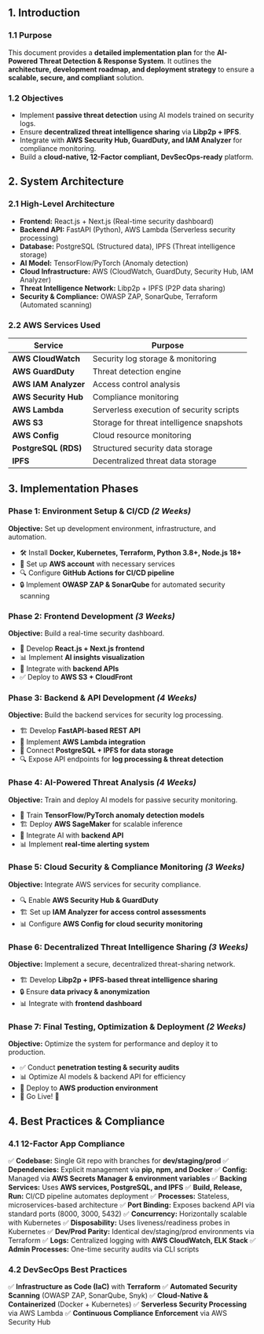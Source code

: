 ## **1. Introduction**
### **1.1 Purpose**
This document provides a **detailed implementation plan** for the **AI-Powered Threat Detection & Response System**. It outlines the **architecture, development roadmap, and deployment strategy** to ensure a **scalable, secure, and compliant** solution.

### **1.2 Objectives**
- Implement **passive threat detection** using AI models trained on security logs.
- Ensure **decentralized threat intelligence sharing** via **Libp2p + IPFS**.
- Integrate with **AWS Security Hub, GuardDuty, and IAM Analyzer** for compliance monitoring.
- Build a **cloud-native, 12-Factor compliant, DevSecOps-ready** platform.

## **2. System Architecture**
### **2.1 High-Level Architecture**
- **Frontend:** React.js + Next.js (Real-time security dashboard)
- **Backend API:** FastAPI (Python), AWS Lambda (Serverless security processing)
- **Database:** PostgreSQL (Structured data), IPFS (Threat intelligence storage)
- **AI Model:** TensorFlow/PyTorch (Anomaly detection)
- **Cloud Infrastructure:** AWS (CloudWatch, GuardDuty, Security Hub, IAM Analyzer)
- **Threat Intelligence Network:** Libp2p + IPFS (P2P data sharing)
- **Security & Compliance:** OWASP ZAP, SonarQube, Terraform (Automated scanning)

### **2.2 AWS Services Used**
| **Service** | **Purpose** |
|------------|------------|
| **AWS CloudWatch** | Security log storage & monitoring |
| **AWS GuardDuty** | Threat detection engine |
| **AWS IAM Analyzer** | Access control analysis |
| **AWS Security Hub** | Compliance monitoring |
| **AWS Lambda** | Serverless execution of security scripts |
| **AWS S3** | Storage for threat intelligence snapshots |
| **AWS Config** | Cloud resource monitoring |
| **PostgreSQL (RDS)** | Structured security data storage |
| **IPFS** | Decentralized threat data storage |

## **3. Implementation Phases**

### **Phase 1: Environment Setup & CI/CD** *(2 Weeks)*
**Objective:** Set up development environment, infrastructure, and automation.
- 🛠 Install **Docker, Kubernetes, Terraform, Python 3.8+, Node.js 18+**
- 🔧 Set up **AWS account** with necessary services
- 🔍 Configure **GitHub Actions for CI/CD pipeline**
- 🔒 Implement **OWASP ZAP & SonarQube** for automated security scanning

### **Phase 2: Frontend Development** *(3 Weeks)*
**Objective:** Build a real-time security dashboard.
- 🎨 Develop **React.js + Next.js frontend**
- 📊 Implement **AI insights visualization**
- 🔗 Integrate with **backend APIs**
- ✅ Deploy to **AWS S3 + CloudFront**

### **Phase 3: Backend & API Development** *(4 Weeks)*
**Objective:** Build the backend services for security log processing.
- 🏗 Develop **FastAPI-based REST API**
- 🔗 Implement **AWS Lambda integration**
- 📡 Connect **PostgreSQL + IPFS for data storage**
- 🔍 Expose API endpoints for **log processing & threat detection**

### **Phase 4: AI-Powered Threat Analysis** *(4 Weeks)*
**Objective:** Train and deploy AI models for passive security monitoring.
- 🤖 Train **TensorFlow/PyTorch anomaly detection models**
- 🏗 Deploy **AWS SageMaker** for scalable inference
- 🔗 Integrate AI with **backend API**
- 📊 Implement **real-time alerting system**

### **Phase 5: Cloud Security & Compliance Monitoring** *(3 Weeks)*
**Objective:** Integrate AWS services for security compliance.
- 🔍 Enable **AWS Security Hub & GuardDuty**
- 🏗 Set up **IAM Analyzer for access control assessments**
- 📊 Configure **AWS Config for cloud security monitoring**

### **Phase 6: Decentralized Threat Intelligence Sharing** *(3 Weeks)*
**Objective:** Implement a secure, decentralized threat-sharing network.
- 🏗 Develop **Libp2p + IPFS-based threat intelligence sharing**
- 🔒 Ensure **data privacy & anonymization**
- 📊 Integrate with **frontend dashboard**

### **Phase 7: Final Testing, Optimization & Deployment** *(2 Weeks)*
**Objective:** Optimize the system for performance and deploy it to production.
- ✅ Conduct **penetration testing & security audits**
- 📊 Optimize AI models & backend API for efficiency
- 🚀 Deploy to **AWS production environment**
- 🎉 Go Live! 🎉

## **4. Best Practices & Compliance**
### **4.1 12-Factor App Compliance**
✅ **Codebase:** Single Git repo with branches for **dev/staging/prod**
✅ **Dependencies:** Explicit management via **pip, npm, and Docker**
✅ **Config:** Managed via **AWS Secrets Manager & environment variables**
✅ **Backing Services:** Uses **AWS services, PostgreSQL, and IPFS**
✅ **Build, Release, Run:** CI/CD pipeline automates deployment
✅ **Processes:** Stateless, microservices-based architecture
✅ **Port Binding:** Exposes backend API via standard ports (8000, 3000, 5432)
✅ **Concurrency:** Horizontally scalable with Kubernetes
✅ **Disposability:** Uses liveness/readiness probes in Kubernetes
✅ **Dev/Prod Parity:** Identical dev/staging/prod environments via Terraform
✅ **Logs:** Centralized logging with **AWS CloudWatch, ELK Stack**
✅ **Admin Processes:** One-time security audits via CLI scripts

### **4.2 DevSecOps Best Practices**
✅ **Infrastructure as Code (IaC)** with **Terraform**
✅ **Automated Security Scanning** (OWASP ZAP, SonarQube, Snyk)
✅ **Cloud-Native & Containerized** (Docker + Kubernetes)
✅ **Serverless Security Processing** via AWS Lambda
✅ **Continuous Compliance Enforcement** via AWS Security Hub



